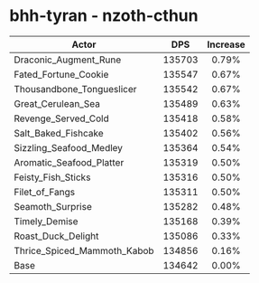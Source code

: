 # bhh-tyran - nzoth-cthun
| Actor | DPS | Increase |
|---|:---:|:---:|
|Draconic_Augment_Rune|135703|0.79%|
|Fated_Fortune_Cookie|135547|0.67%|
|Thousandbone_Tongueslicer|135542|0.67%|
|Great_Cerulean_Sea|135489|0.63%|
|Revenge_Served_Cold|135418|0.58%|
|Salt_Baked_Fishcake|135402|0.56%|
|Sizzling_Seafood_Medley|135364|0.54%|
|Aromatic_Seafood_Platter|135319|0.50%|
|Feisty_Fish_Sticks|135316|0.50%|
|Filet_of_Fangs|135311|0.50%|
|Seamoth_Surprise|135282|0.48%|
|Timely_Demise|135168|0.39%|
|Roast_Duck_Delight|135086|0.33%|
|Thrice_Spiced_Mammoth_Kabob|134856|0.16%|
|Base|134642|0.00%|
